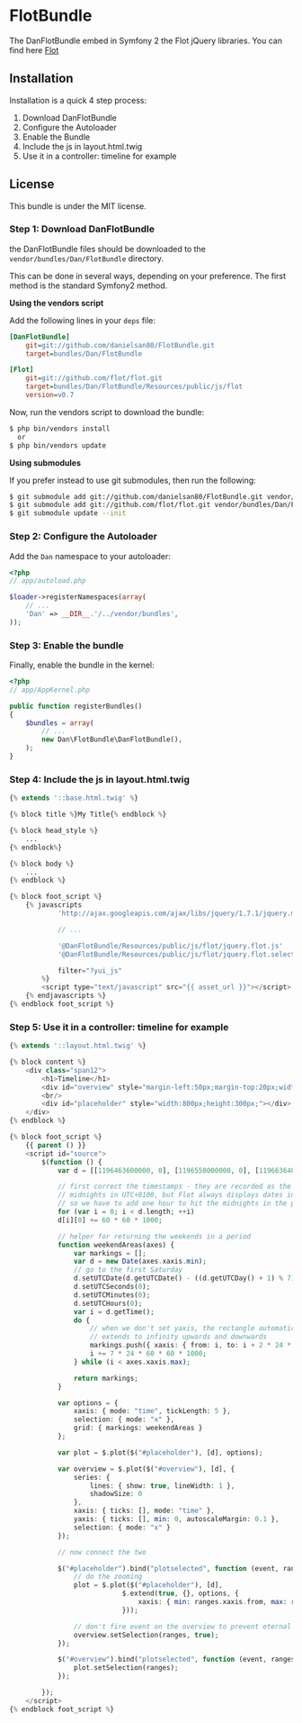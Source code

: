 FlotBundle
==========

The DanFlotBundle embed in Symfony 2 the Flot jQuery libraries.
You can find here [Flot](http://code.google.com/p/flot/)


Installation
------------

Installation is a quick 4 step process:

1. Download DanFlotBundle
2. Configure the Autoloader
3. Enable the Bundle
4. Include the js in layout.html.twig
5. Use it in a controller: timeline for example

License
-------

This bundle is under the MIT license.

### Step 1: Download DanFlotBundle

the DanFlotBundle files should be downloaded to the
`vendor/bundles/Dan/FlotBundle` directory.

This can be done in several ways, depending on your preference. The first
method is the standard Symfony2 method.

**Using the vendors script**

Add the following lines in your `deps` file:

``` ini
[DanFlotBundle]
    git=git://github.com/danielsan80/FlotBundle.git
    target=bundles/Dan/FlotBundle

[Flot]
    git=git://github.com/flot/flot.git
    target=bundles/Dan/FlotBundle/Resources/public/js/flot
    version=v0.7
```

Now, run the vendors script to download the bundle:

``` bash
$ php bin/vendors install
  or
$ php bin/vendors update

```

**Using submodules**

If you prefer instead to use git submodules, then run the following:

``` bash
$ git submodule add git://github.com/danielsan80/FlotBundle.git vendor/bundles/Dan/FlotBundle
$ git submodule add git://github.com/flot/flot.git vendor/bundles/Dan/FlotBundle/Resources/public/js/flot
$ git submodule update --init
```

### Step 2: Configure the Autoloader

Add the `Dan` namespace to your autoloader:

``` php
<?php
// app/autoload.php

$loader->registerNamespaces(array(
    // ...
    'Dan' => __DIR__.'/../vendor/bundles',
));
```

### Step 3: Enable the bundle

Finally, enable the bundle in the kernel:

``` php
<?php
// app/AppKernel.php

public function registerBundles()
{
    $bundles = array(
        // ...
        new Dan\FlotBundle\DanFlotBundle(),
    );
}
```
### Step 4: Include the js in layout.html.twig

``` php
{% extends '::base.html.twig' %}

{% block title %}My Title{% endblock %}

{% block head_style %}
    ...
{% endblock%}

{% block body %}
    ...
{% endblock %}

{% block foot_script %}
    {% javascripts
            'http://ajax.googleapis.com/ajax/libs/jquery/1.7.1/jquery.min.js'

            // ...

            '@DanFlotBundle/Resources/public/js/flot/jquery.flot.js'
            '@DanFlotBundle/Resources/public/js/flot/jquery.flot.selection.js'

            filter="?yui_js"
        %}
        <script type="text/javascript" src="{{ asset_url }}"></script>
    {% endjavascripts %}
{% endblock foot_script %}
```

### Step 5: Use it in a controller: timeline for example

``` php
{% extends '::layout.html.twig' %}

{% block content %}
    <div class="span12">
        <h1>Timeline</h1>
        <div id="overview" style="margin-left:50px;margin-top:20px;width:600px;height:50px;"></div>
        <br/>
        <div id="placeholder" style="width:800px;height:300px;"></div>
    </div>
{% endblock %}

{% block foot_script %}
    {{ parent () }}
    <script id="source">
        $(function () {
            var d = [[1196463600000, 0], [1196550000000, 0], [1196636400000, 0], [1196722800000, 77], [1196809200000, 3636], [1196895600000, 3575], [1196982000000, 2736], [1197068400000, 1086], [1197154800000, 676], [1197241200000, 1205], [1197327600000, 906], [1197414000000, 710], [1197500400000, 639], [1197586800000, 540], [1197673200000, 435], [1197759600000, 301], [1197846000000, 575], [1197932400000, 481], [1198018800000, 591], [1198105200000, 608], [1198191600000, 459], [1198278000000, 234], [1198364400000, 1352], [1198450800000, 686], [1198537200000, 279], [1198623600000, 449], [1198710000000, 468], [1198796400000, 392], [1198882800000, 282], [1198969200000, 208], [1199055600000, 229], [1199142000000, 177], [1199228400000, 374], [1199314800000, 436], [1199401200000, 404], [1199487600000, 253], [1199574000000, 218], [1199660400000, 476], [1199746800000, 462], [1199833200000, 448], [1199919600000, 442], [1200006000000, 403], [1200092400000, 204], [1200178800000, 194], [1200265200000, 327], [1200351600000, 374], [1200438000000, 507], [1200524400000, 546], [1200610800000, 482], [1200697200000, 283], [1200783600000, 221], [1200870000000, 483], [1200956400000, 523], [1201042800000, 528], [1201129200000, 483], [1201215600000, 452], [1201302000000, 270], [1201388400000, 222], [1201474800000, 439], [1201561200000, 559], [1201647600000, 521], [1201734000000, 477], [1201820400000, 442], [1201906800000, 252], [1201993200000, 236], [1202079600000, 525], [1202166000000, 477], [1202252400000, 386], [1202338800000, 409], [1202425200000, 408], [1202511600000, 237], [1202598000000, 193], [1202684400000, 357], [1202770800000, 414], [1202857200000, 393], [1202943600000, 353], [1203030000000, 364], [1203116400000, 215], [1203202800000, 214], [1203289200000, 356], [1203375600000, 399], [1203462000000, 334], [1203548400000, 348], [1203634800000, 243], [1203721200000, 126], [1203807600000, 157], [1203894000000, 288]];

            // first correct the timestamps - they are recorded as the daily
            // midnights in UTC+0100, but Flot always displays dates in UTC
            // so we have to add one hour to hit the midnights in the plot
            for (var i = 0; i < d.length; ++i)
            d[i][0] += 60 * 60 * 1000;

            // helper for returning the weekends in a period
            function weekendAreas(axes) {
                var markings = [];
                var d = new Date(axes.xaxis.min);
                // go to the first Saturday
                d.setUTCDate(d.getUTCDate() - ((d.getUTCDay() + 1) % 7))
                d.setUTCSeconds(0);
                d.setUTCMinutes(0);
                d.setUTCHours(0);
                var i = d.getTime();
                do {
                    // when we don't set yaxis, the rectangle automatically
                    // extends to infinity upwards and downwards
                    markings.push({ xaxis: { from: i, to: i + 2 * 24 * 60 * 60 * 1000 } });
                    i += 7 * 24 * 60 * 60 * 1000;
                } while (i < axes.xaxis.max);

                return markings;
            }

            var options = {
                xaxis: { mode: "time", tickLength: 5 },
                selection: { mode: "x" },
                grid: { markings: weekendAreas }
            };

            var plot = $.plot($("#placeholder"), [d], options);

            var overview = $.plot($("#overview"), [d], {
                series: {
                    lines: { show: true, lineWidth: 1 },
                    shadowSize: 0
                },
                xaxis: { ticks: [], mode: "time" },
                yaxis: { ticks: [], min: 0, autoscaleMargin: 0.1 },
                selection: { mode: "x" }
            });

            // now connect the two

            $("#placeholder").bind("plotselected", function (event, ranges) {
                // do the zooming
                plot = $.plot($("#placeholder"), [d],
                            $.extend(true, {}, options, {
                                xaxis: { min: ranges.xaxis.from, max: ranges.xaxis.to }
                            }));

                // don't fire event on the overview to prevent eternal loop
                overview.setSelection(ranges, true);
            });

            $("#overview").bind("plotselected", function (event, ranges) {
                plot.setSelection(ranges);
            });

        });
    </script>
{% endblock foot_script %}

```